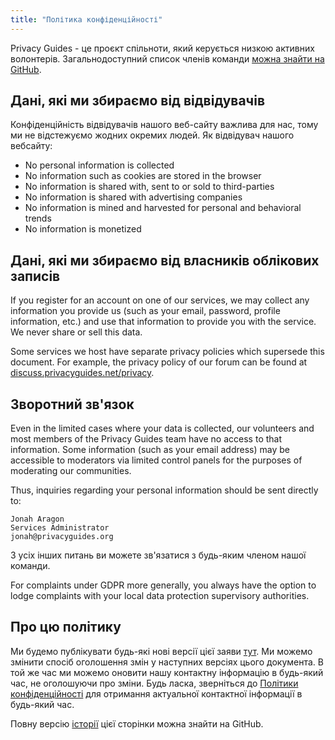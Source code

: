 ```yaml
---
title: "Політика конфіденційності"
---
```


Privacy Guides - це проєкт спільноти, який керується низкою активних волонтерів. Загальнодоступний список членів команди [можна знайти на GitHub](https://github.com/orgs/privacyguides/people).

## Дані, які ми збираємо від відвідувачів

Конфіденційність відвідувачів нашого веб-сайту важлива для нас, тому ми не відстежуємо жодних окремих людей. Як відвідувач нашого вебсайту:

- No personal information is collected
- No information such as cookies are stored in the browser
- No information is shared with, sent to or sold to third-parties
- No information is shared with advertising companies
- No information is mined and harvested for personal and behavioral trends
- No information is monetized

## Дані, які ми збираємо від власників облікових записів

If you register for an account on one of our services, we may collect any information you provide us (such as your email, password, profile information, etc.) and use that information to provide you with the service. We never share or sell this data.

Some services we host have separate privacy policies which supersede this document. For example, the privacy policy of our forum can be found at [discuss.privacyguides.net/privacy](https://discuss.privacyguides.net/privacy).

## Зворотний зв'язок

Even in the limited cases where your data is collected, our volunteers and most members of the Privacy Guides team have no access to that information. Some information (such as your email address) may be accessible to moderators via limited control panels for the purposes of moderating our communities.

Thus, inquiries regarding your personal information should be sent directly to:

```text
Jonah Aragon
Services Administrator
jonah@privacyguides.org
```

З усіх інших питань ви можете зв'язатися з будь-яким членом нашої команди.

For complaints under GDPR more generally, you always have the option to lodge complaints with your local data protection supervisory authorities.

## Про цю політику

Ми будемо публікувати будь-які нові версії цієї заяви [тут](privacy-policy.md). Ми можемо змінити спосіб оголошення змін у наступних версіях цього документа. В той же час ми можемо оновити нашу контактну інформацію в будь-який час, не оголошуючи про зміни. Будь ласка, зверніться до [Політики конфіденційності](privacy-policy.md) для отримання актуальної контактної інформації в будь-який час.

Повну версію [історії](https://github.com/privacyguides/privacyguides.org/commits/main/docs/about/privacy-policy.md) цієї сторінки можна знайти на GitHub.

